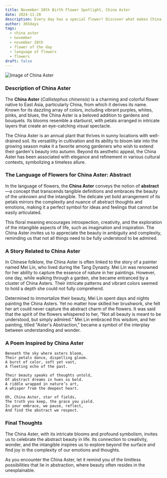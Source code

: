 ```yaml
---
title: November 28th Birth Flower Spotlight, China Aster
date: 2024-11-28
description: Every day has a special flower! Discover what makes China Aster unique as today’s birth flower and its symbolic meaning.
author: 365days
tags:
  - china aster
  - november
  - november 28th
  - flower of the day
  - language of flowers
  - flowers
draft: false
---
```


![Image of China Aster](https://cdn.pixabay.com/photo/2019/10/08/17/53/asters-4535620_1280.jpg#center)


### Description of China Aster

The **China Aster** (_Callistephus chinensis_) is a charming and colorful flower native to East Asia, particularly China, from which it derives its name. Known for its dazzling array of colors, including vibrant purples, whites, pinks, and blues, the China Aster is a beloved addition to gardens and bouquets. Its blooms resemble a starburst, with petals arranged in intricate layers that create an eye-catching visual spectacle.

The China Aster is an annual plant that thrives in sunny locations with well-drained soil. Its versatility in cultivation and its ability to bloom late into the growing season make it a favorite among gardeners who wish to extend their garden's beauty into autumn. Beyond its aesthetic appeal, the China Aster has been associated with elegance and refinement in various cultural contexts, symbolizing a timeless allure.

### The Language of Flowers for China Aster: Abstract

In the language of flowers, the **China Aster** conveys the notion of **abstract**—a concept that transcends tangible definitions and embraces the beauty of the unknown and the intangible. The delicate yet bold arrangement of its petals mirrors the complexity and nuance of abstract thoughts and emotions, making it a perfect symbol for ideas and feelings that cannot be easily articulated.

This floral meaning encourages introspection, creativity, and the exploration of the intangible aspects of life, such as imagination and inspiration. The China Aster invites us to appreciate the beauty in ambiguity and complexity, reminding us that not all things need to be fully understood to be admired.

### A Story Related to China Aster

In Chinese folklore, the China Aster is often linked to the story of a painter named Mei Lin, who lived during the Tang Dynasty. Mei Lin was renowned for her ability to capture the essence of nature in her paintings. However, one day, while walking through a garden, she became entranced by a cluster of China Asters. Their intricate patterns and vibrant colors seemed to hold a depth she could not fully comprehend.

Determined to immortalize their beauty, Mei Lin spent days and nights painting the China Asters. Yet no matter how skilled her brushwork, she felt her art could never capture the abstract charm of the flowers. It was said that the spirit of the flowers whispered to her, “Not all beauty is meant to be understood, but simply admired.” Mei Lin embraced this wisdom, and her painting, titled "Aster's Abstraction," became a symbol of the interplay between understanding and wonder.

### A Poem Inspired by China Aster

```
Beneath the sky where asters bloom,  
Their petals dance, dispelling gloom.  
A burst of color, soft yet vast,  
A fleeting echo of the past.  

Their beauty speaks of thoughts untold,  
Of abstract dreams in hues so bold.  
A riddle wrapped in nature’s art,  
A whisper from the deepest heart.  

Oh, China Aster, star of fields,  
The truth you keep, the grace you yield.  
In your embrace, we pause, reflect,  
And find the abstract we respect.  
```

### Final Thoughts

The China Aster, with its intricate blooms and profound symbolism, invites us to celebrate the abstract beauty in life. Its connection to creativity, wonder, and the intangible inspires us to explore beyond the surface and find joy in the complexity of our emotions and thoughts.

As you encounter the China Aster, let it remind you of the limitless possibilities that lie in abstraction, where beauty often resides in the unexplainable.